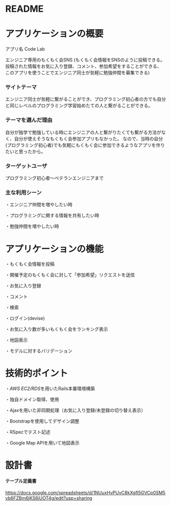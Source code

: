 # README

# アプリケーションの概要
アプリ名 Code Lab

エンジニア専用のもくもく会SNS
(もくもく会情報をSNSのように投稿できる。投稿された情報をお気に入り登録、コメント、参加希望をすることができる、
このアプリを使うことでエンジニア同士が気軽に勉強仲間を募集できる)

### サイトテーマ
エンジニア同士が気軽に繋がることができ、プログラミング初心者の方でも自分と同じレベルのプログラミング学習始めたての人と繋がることができる。

### テーマを選んだ理由
自分が独学で勉強している時にエンジニアの人と繋がりたくても繋がる方法がなく、自分が使えそうなもくもく会参加アプリもなかった。
なので、当時の自分(プログラミング初心者)でも気軽にもくもく会に参加できるようなアプリを作りたいと思ったから。

### ターゲットユーザ
プログラミング初心者～ベテランエンジニアまで

### 主な利用シーン
・エンジニア仲間を増やしたい時

・プログラミングに関する情報を共有したい時

・勉強仲間を増やしたい時

# アプリケーションの機能
・もくもく会情報を投稿

・開催予定のもくもく会に対して「参加希望」リクエストを送信

・お気に入り登録

・コメント

・検索

・ログイン(devise)

・お気に入り数が多いもくもく会をランキング表示

・地図表示

・モデルに対するバリデーション

# 技術的ポイント
・*AWS EC2/RDS*を用いたRails本番環境構築

・独自ドメイン取得、使用

・Ajaxを用いた非同期処理（お気に入り登録/未登録の切り替え表示）

・Bootstrapを使用してデザイン調整

・RSpecでテスト記述

・Google Map APIを用いて地図表示

# 設計書
#### テーブル定義書
https://docs.google.com/spreadsheets/d/1NUuxHvPUvC8kXgfl5GVCp0SM5vb6FZBm6jKS6iUOT4g/edit?usp=sharing

